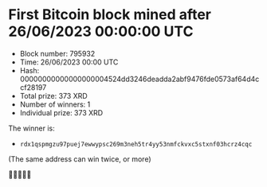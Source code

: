 # First Bitcoin block mined after 26/06/2023 00:00:00 UTC

* Block number: 795932
* Time: 26/06/2023 00:00 UTC
* Hash: 00000000000000000004524dd3246deadda2abf9476fde0573af64d4ccf28197
* Total prize: 373 XRD
* Number of winners: 1
* Individual prize: 373 XRD

The winner is:

* `rdx1qspmgzu97puej7ewwypsc269m3neh5tr4yy53nmfckvxc5stxnf03hcrz4cqc`

(The same address can win twice, or more)

🙏🙏🙏🙏🙏
